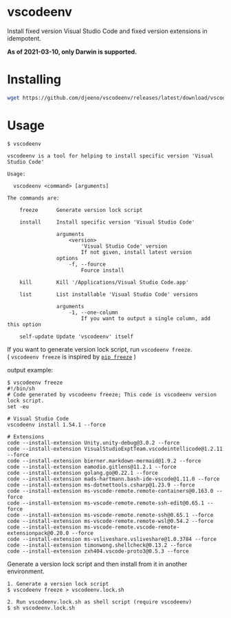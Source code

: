 # vscodeenv

Install fixed version Visual Studio Code and fixed version extensions in idempotent.  

**As of 2021-03-10, only Darwin is supported.**  

# Installing

```bash
wget https://github.com/djeeno/vscodeenv/releases/latest/download/vscodeenv-darwin-amd64 --output-document=/usr/local/bin/vscodeenv && chmod -v +x /usr/local/bin/vscodeenv
```

# Usage

```console
$ vscodeenv

vscodeenv is a tool for helping to install specific version 'Visual Studio Code'

Usage:

  vscodeenv <command> [arguments]

The commands are:

    freeze      Generate version lock script

    install     Install specific version 'Visual Studio Code'

                arguments
                    <version>
                        'Visual Studio Code' version
                        If not given, install latest version
                options
                    -f, --fource
                        Fource install

    kill        Kill '/Applications/Visual Studio Code.app'

    list        List installable 'Visual Studio Code' versions

                arguments
                    -1, --one-column
                        If you want to output a single column, add this option

    self-update Update 'vscodeenv' itself

```

If you want to generate version lock script, run `vscodeenv freeze`.  
( `vscodeenv freeze` is inspired by [`pip freeze`](https://pip.pypa.io/en/stable/reference/pip_freeze/) )  

output example:  

```
$ vscodeenv freeze
#!/bin/sh
# Code generated by vscodeenv freeze; This code is vscodeenv version lock script.
set -eu

# Visual Studio Code
vscodeenv install 1.54.1 --force

# Extensions
code --install-extension Unity.unity-debug@3.0.2 --force
code --install-extension VisualStudioExptTeam.vscodeintellicode@1.2.11 --force
code --install-extension bierner.markdown-mermaid@1.9.2 --force
code --install-extension eamodio.gitlens@11.2.1 --force
code --install-extension golang.go@0.22.1 --force
code --install-extension mads-hartmann.bash-ide-vscode@1.11.0 --force
code --install-extension ms-dotnettools.csharp@1.23.9 --force
code --install-extension ms-vscode-remote.remote-containers@0.163.0 --force
code --install-extension ms-vscode-remote.remote-ssh-edit@0.65.1 --force
code --install-extension ms-vscode-remote.remote-ssh@0.65.1 --force
code --install-extension ms-vscode-remote.remote-wsl@0.54.2 --force
code --install-extension ms-vscode-remote.vscode-remote-extensionpack@0.20.0 --force
code --install-extension ms-vsliveshare.vsliveshare@1.0.3784 --force
code --install-extension timonwong.shellcheck@0.13.2 --force
code --install-extension zxh404.vscode-proto3@0.5.3 --force
```

Generate a version lock script and then install from it in another environment.

```console
1. Generate a version lock script
$ vscodeenv freeze > vscodeenv.lock.sh

2. Run vscodeenv.lock.sh as shell script (require vscodeenv)
$ sh vscodeenv.lock.sh
```
